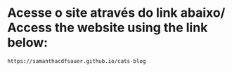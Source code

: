 # Acesse o site através do link abaixo/ Access the website using the link below:

```
https://samanthacdfsauer.github.io/cats-blog
```
